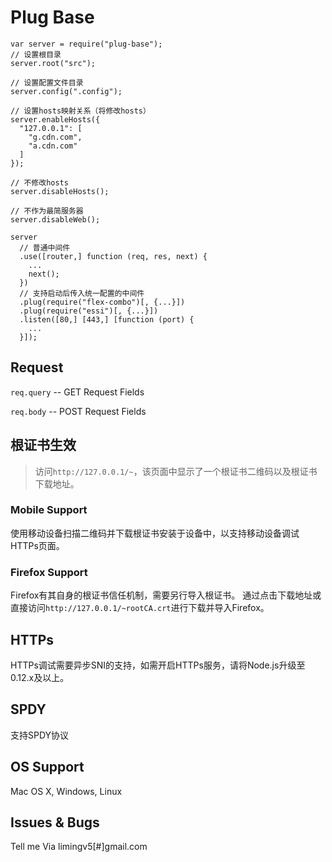 # Plug Base

```
var server = require("plug-base");
// 设置根目录
server.root("src");

// 设置配置文件目录
server.config(".config");

// 设置hosts映射关系（将修改hosts）
server.enableHosts({
  "127.0.0.1": [
    "g.cdn.com",
    "a.cdn.com"
  ]
});

// 不修改hosts
server.disableHosts();

// 不作为最简服务器
server.disableWeb();

server
  // 普通中间件
  .use([router,] function (req, res, next) {
    ...
    next();
  })
  // 支持启动后传入统一配置的中间件
  .plug(require("flex-combo")[, {...}])
  .plug(require("essi")[, {...}])
  .listen([80,] [443,] [function (port) {
    ...
  }]);
```

## Request

`req.query` -- GET Request Fields

`req.body` -- POST Request Fields

## 根证书生效

> 访问`http://127.0.0.1/~`，该页面中显示了一个根证书二维码以及根证书下载地址。

### Mobile Support

使用移动设备扫描二维码并下载根证书安装于设备中，以支持移动设备调试HTTPs页面。

### Firefox Support

Firefox有其自身的根证书信任机制，需要另行导入根证书。
通过点击下载地址或直接访问`http://127.0.0.1/~rootCA.crt`进行下载并导入Firefox。

## HTTPs

HTTPs调试需要异步SNI的支持，如需开启HTTPs服务，请将Node.js升级至0.12.x及以上。

## SPDY

支持SPDY协议

## OS Support

Mac OS X, Windows, Linux


## Issues & Bugs

Tell me Via limingv5[#]gmail.com